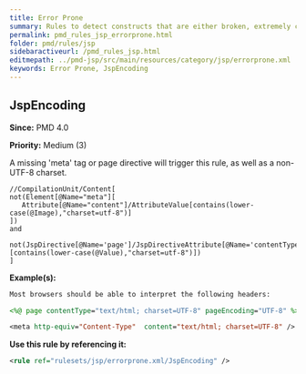 ```yaml
---
title: Error Prone
summary: Rules to detect constructs that are either broken, extremely confusing or prone to runtime errors.
permalink: pmd_rules_jsp_errorprone.html
folder: pmd/rules/jsp
sidebaractiveurl: /pmd_rules_jsp.html
editmepath: ../pmd-jsp/src/main/resources/category/jsp/errorprone.xml
keywords: Error Prone, JspEncoding
---
```

## JspEncoding

**Since:** PMD 4.0

**Priority:** Medium (3)

A missing 'meta' tag or page directive will trigger this rule, as well as a non-UTF-8 charset.

```
//CompilationUnit/Content[
not(Element[@Name="meta"][
   Attribute[@Name="content"]/AttributeValue[contains(lower-case(@Image),"charset=utf-8")]
]) 
and 
    not(JspDirective[@Name='page']/JspDirectiveAttribute[@Name='contentType'][contains(lower-case(@Value),"charset=utf-8")])
]
```

**Example(s):**

``` jsp
Most browsers should be able to interpret the following headers:

<%@ page contentType="text/html; charset=UTF-8" pageEncoding="UTF-8" %>

<meta http-equiv="Content-Type"  content="text/html; charset=UTF-8" />
```

**Use this rule by referencing it:**
``` xml
<rule ref="rulesets/jsp/errorprone.xml/JspEncoding" />
```

